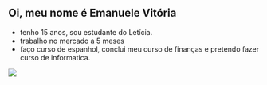 ## Oi, meu nome é Emanuele Vitória
- tenho 15 anos, sou estudante do Letícia.
- trabalho no mercado a 5 meses
- faço curso de espanhol, conclui meu curso de finanças e pretendo fazer curso de informatica.

![](https://media1.tenor.com/m/cLjA_QYEHesAAAAC/grana.gif)
